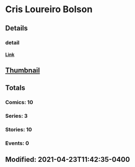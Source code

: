 # Cris Loureiro Bolson 
## Details
### detail
#### [Link](http://marvel.com/comics/creators/13714/cris_loureiro_bolson?utm_campaign=apiRef&utm_source=225578a89fc76f3d20fbffda5d17a88d)
## [Thumbnail](http://i.annihil.us/u/prod/marvel/i/mg/b/40/image_not_available.jpg)
## Totals
### Comics: 10
### Series: 3
### Stories: 10
### Events: 0
## Modified: 2021-04-23T11:42:35-0400